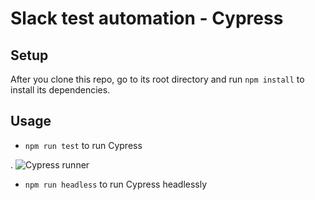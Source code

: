 # Slack test automation - Cypress
## Setup
After you clone this repo, go to its root directory and run `npm install` to install its dependencies.
## Usage
- `npm run test` to run Cypress

.
![Cypress runner](https://imgur.com/0uqOIyI)


- `npm run headless` to run Cypress headlessly
